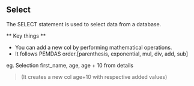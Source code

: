 ## Select

The SELECT statement is used to select data from a database.

** Key things **

- You can add a new col by performing mathematical operations.
- It follows PEMDAS order.[parenthesis, exponential, mul, div, add, sub]

eg. Selection first_name, age, age + 10 from details

> (It creates a new col age+10 with respective added values)
